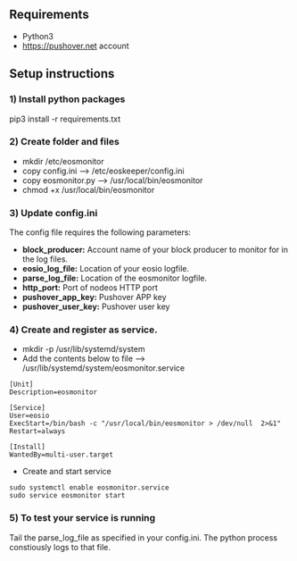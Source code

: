 ## Requirements

- Python3
- https://pushover.net account


## Setup instructions

### 1) Install python packages

pip3 install -r requirements.txt


### 2) Create folder and files

- mkdir /etc/eosmonitor 
- copy config.ini --> /etc/eoskeeper/config.ini
- copy eosmonitor.py --> /usr/local/bin/eosmonitor
- chmod +x /usr/local/bin/eosmonitor

### 3) Update config.ini

The config file requires the following parameters:

- **block_producer:** Account name of your block producer to monitor for in the log files. 
- **eosio_log_file:** Location of your eosio logfile.
- **parse_log_file:** Location of the eosmonitor logfile.
- **http_port:** Port of nodeos HTTP port
- **pushover_app_key:** Pushover APP key
- **pushover_user_key:** Pushover user key


### 4) Create and register as service. 

- mkdir -p /usr/lib/systemd/system 
- Add the contents below to file --> /usr/lib/systemd/system/eosmonitor.service

```
[Unit]
Description=eosmonitor

[Service]
User=eosio
ExecStart=/bin/bash -c "/usr/local/bin/eosmonitor > /dev/null  2>&1"
Restart=always

[Install]
WantedBy=multi-user.target
```

- Create and start service
```
sudo systemctl enable eosmonitor.service
sudo service eosmonitor start
```

### 5) To test your service is running

Tail the parse_log_file as specified in your config.ini. 
The python process constiously logs to that file.